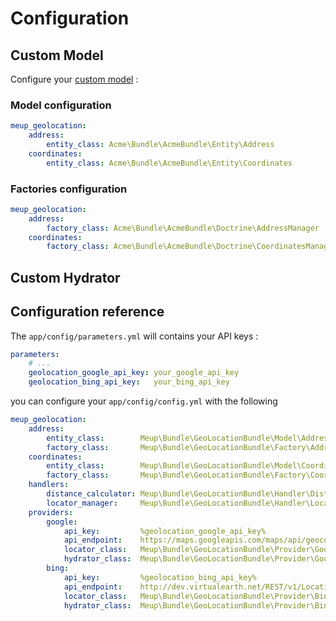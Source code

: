 Configuration
=============

Custom Model
------------

Configure your [custom model](custom-model.md) :

### Model configuration

```yaml
meup_geolocation:
    address:
        entity_class: Acme\Bundle\AcmeBundle\Entity\Address
    coordinates:
        entity_class: Acme\Bundle\AcmeBundle\Entity\Coordinates
```

### Factories configuration

```yaml
meup_geolocation:
    address:
        factory_class: Acme\Bundle\AcmeBundle\Doctrine\AddressManager
    coordinates:
        factory_class: Acme\Bundle\AcmeBundle\Doctrine\CoordinatesManager
```

Custom Hydrator
---------------



Configuration reference
-----------------------

The `app/config/parameters.yml` will contains your API keys :

```yaml
parameters:
    # ...
    geolocation_google_api_key: your_google_api_key
    geolocation_bing_api_key:   your_bing_api_key
```

you can configure your `app/config/config.yml` with the following

```yaml
meup_geolocation:
    address:
        entity_class:        Meup\Bundle\GeoLocationBundle\Model\Address
        factory_class:       Meup\Bundle\GeoLocationBundle\Factory\AddressFactory
    coordinates:
        entity_class:        Meup\Bundle\GeoLocationBundle\Model\Coordinates
        factory_class:       Meup\Bundle\GeoLocationBundle\Factory\CoordinatesFactory
    handlers:
        distance_calculator: Meup\Bundle\GeoLocationBundle\Handler\DistanceCalculator
        locator_manager:     Meup\Bundle\GeoLocationBundle\Handler\LocatorManager
    providers:
        google:
            api_key:         %geolocation_google_api_key%
            api_endpoint:    https://maps.googleapis.com/maps/api/geocode/json
            locator_class:   Meup\Bundle\GeoLocationBundle\Provider\Google\Locator
            hydrator_class:  Meup\Bundle\GeoLocationBundle\Provider\Google\Hydrator
        bing:
            api_key:         %geolocation_bing_api_key%
            api_endpoint:    http://dev.virtualearth.net/REST/v1/Locations/
            locator_class:   Meup\Bundle\GeoLocationBundle\Provider\Bing\Locator
            hydrator_class:  Meup\Bundle\GeoLocationBundle\Provider\Bing\Hydrator
```
